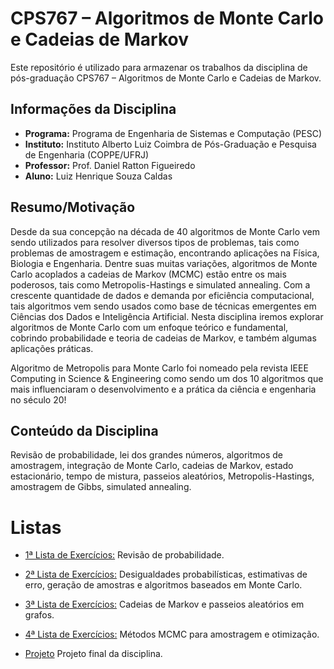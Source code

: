 # CPS767 – Algoritmos de Monte Carlo e Cadeias de Markov

Este repositório é utilizado para armazenar os trabalhos da disciplina de pós-graduação CPS767 – Algoritmos de Monte Carlo e Cadeias de Markov.

## Informações da Disciplina

- **Programa:** Programa de Engenharia de Sistemas e Computação (PESC)
- **Instituto:** Instituto Alberto Luiz Coimbra de Pós-Graduação e Pesquisa de Engenharia (COPPE/UFRJ)
- **Professor:** Prof. Daniel Ratton Figueiredo
- **Aluno:** Luiz Henrique Souza Caldas

## Resumo/Motivação
Desde da sua concepção na década de 40 algoritmos de Monte Carlo vem sendo utilizados para resolver diversos tipos de problemas, tais como problemas de amostragem e estimação, encontrando aplicações na Física, Biologia e Engenharia. Dentre suas muitas variações, algoritmos de Monte Carlo acoplados a cadeias de Markov (MCMC) estão entre os mais poderosos, tais como Metropolis-Hastings e simulated annealing. Com a crescente quantidade de dados e demanda por eficiência computacional, tais algoritmos vem sendo usados como base de técnicas emergentes em Ciências dos Dados e Inteligência Artificial. Nesta disciplina iremos explorar algoritmos de Monte Carlo com um enfoque teórico e fundamental, cobrindo probabilidade e teoria de cadeias de Markov, e também algumas aplicações práticas.

Algoritmo de Metropolis para Monte Carlo foi nomeado pela revista IEEE Computing in Science & Engineering como sendo um dos 10 algoritmos que mais influenciaram o desenvolvimento e a prática da ciência e engenharia no século 20!

## Conteúdo da Disciplina

Revisão de probabilidade, lei dos grandes números, algoritmos de amostragem, integração de Monte Carlo, cadeias de Markov, estado estacionário, tempo de mistura, passeios aleatórios, Metropolis-Hastings, amostragem de Gibbs, simulated annealing.

# Listas

* [1ª Lista de Exercícios:](Lista_1)
Revisão de probabilidade.

* [2ª Lista de Exercícios:](Lista_2)
Desigualdades probabilísticas, estimativas de erro, geração de amostras e algoritmos baseados em Monte Carlo.

* [3ª Lista de Exercícios:](Lista_3)
Cadeias de Markov e passeios aleatórios em grafos.

* [4ª Lista de Exercícios:](Lista_4)
Métodos MCMC para amostragem e otimização.

* [Projeto](Projeto/proposta)
Projeto final da disciplina.